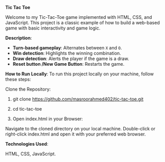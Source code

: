 **Tic Tac Toe**

Welcome to my Tic-Tac-Toe game implemented with HTML, CSS, and JavaScript. This project is a classic example of how to build a web-based game with basic interactivity and game logic.


**Description**:
- **Turn-based gameplay**: Alternates between `X` and `O`.
- **Win detection**: Highlights the winning combination.
- **Draw detection**: Alerts the player if the game is a draw.
- **Reset button /New Game Button**: Restarts the game.


**How to Run Locally**:
To run this project locally on your machine, follow these steps:

Clone the Repository:

1. git clone https://github.com/masroorahmed402/tic-tac-toe.git

2. cd tic-tac-toe

3. Open index.html in your Browser:

Navigate to the cloned directory on your local machine.
Double-click or right-click index.html and open it with your preferred web browser.

**Technologies Used**:

HTML, CSS, JavaScript.
